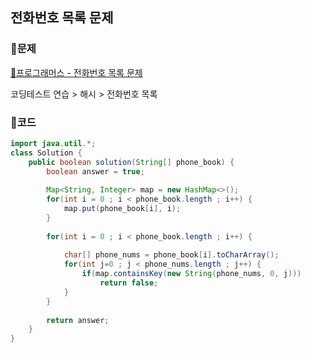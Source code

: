 ## 전화번호 목록 문제

### 📠문제
[📃프로그래머스 - 전화번호 목록 문제](https://programmers.co.kr/learn/courses/30/lessons/42577)

코딩테스트 연습 > 해시 > 전화번호 목록


### 📠코드
``` java
import java.util.*;
class Solution {
    public boolean solution(String[] phone_book) {
        boolean answer = true;
        
        Map<String, Integer> map = new HashMap<>();
        for(int i = 0 ; i < phone_book.length ; i++) {
        	map.put(phone_book[i], i);
        }              
        
    	for(int i = 0 ; i < phone_book.length ; i++) {
    		
			char[] phone_nums = phone_book[i].toCharArray();
    		for(int j=0 ; j < phone_nums.length ; j++) {
    			if(map.containsKey(new String(phone_nums, 0, j)))
    				return false;    			
    		}
    	}
        
        return answer;
    }
}
```
